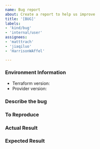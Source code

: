```yaml
---
name: Bug report
about: Create a report to help us improve
title: '[BUG]'
labels: 
- 'kind/bug'
- 'internal/user'
assignees:
- 'matttrach'
- 'jiaqiluo'
- 'HarrisonWAffel'

---
```


### Environment Information
<!--Please add information on the same line in quotes. Eg. - Terraform version: "v1.11.0" -->
- Terraform version:
- Provider version:

### Describe the bug

### To Reproduce

### Actual Result

### Expected Result
